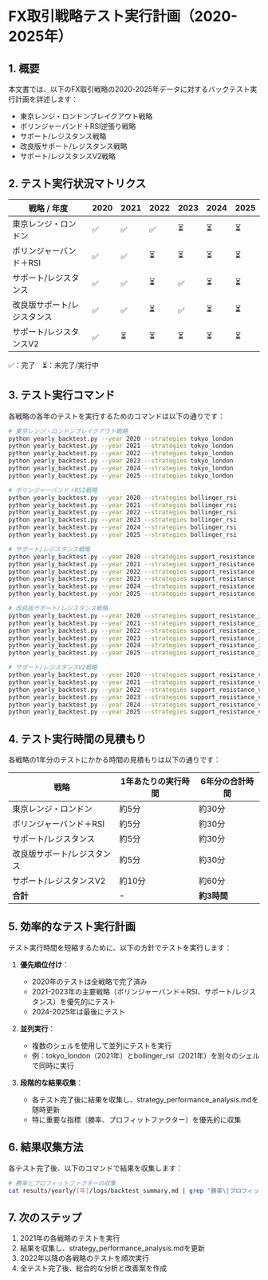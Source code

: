 # FX取引戦略テスト実行計画（2020-2025年）

## 1. 概要

本文書では、以下のFX取引戦略の2020-2025年データに対するバックテスト実行計画を詳述します：

- 東京レンジ・ロンドンブレイクアウト戦略
- ボリンジャーバンド＋RSI逆張り戦略
- サポート/レジスタンス戦略
- 改良版サポート/レジスタンス戦略
- サポート/レジスタンスV2戦略

## 2. テスト実行状況マトリクス

| 戦略 / 年度 | 2020 | 2021 | 2022 | 2023 | 2024 | 2025 |
|------------|------|------|------|------|------|------|
| 東京レンジ・ロンドン | ✅ | ✅ | ✅ | ⏳ | ⏳ | ⏳ |
| ボリンジャーバンド＋RSI | ✅ | ✅ | ⏳ | ⏳ | ⏳ | ⏳ |
| サポート/レジスタンス | ✅ | ✅ | ⏳ | ✅ | ⏳ | ⏳ |
| 改良版サポート/レジスタンス | ✅ | ✅ | ⏳ | ✅ | ⏳ | ⏳ |
| サポート/レジスタンスV2 | ✅ | ⏳ | ⏳ | ⏳ | ⏳ | ⏳ |

✅：完了　⏳：未完了/実行中

## 3. テスト実行コマンド

各戦略の各年のテストを実行するためのコマンドは以下の通りです：

```bash
# 東京レンジ・ロンドンブレイクアウト戦略
python yearly_backtest.py --year 2020 --strategies tokyo_london
python yearly_backtest.py --year 2021 --strategies tokyo_london
python yearly_backtest.py --year 2022 --strategies tokyo_london
python yearly_backtest.py --year 2023 --strategies tokyo_london
python yearly_backtest.py --year 2024 --strategies tokyo_london
python yearly_backtest.py --year 2025 --strategies tokyo_london

# ボリンジャーバンド＋RSI戦略
python yearly_backtest.py --year 2020 --strategies bollinger_rsi
python yearly_backtest.py --year 2021 --strategies bollinger_rsi
python yearly_backtest.py --year 2022 --strategies bollinger_rsi
python yearly_backtest.py --year 2023 --strategies bollinger_rsi
python yearly_backtest.py --year 2024 --strategies bollinger_rsi
python yearly_backtest.py --year 2025 --strategies bollinger_rsi

# サポート/レジスタンス戦略
python yearly_backtest.py --year 2020 --strategies support_resistance
python yearly_backtest.py --year 2021 --strategies support_resistance
python yearly_backtest.py --year 2022 --strategies support_resistance
python yearly_backtest.py --year 2023 --strategies support_resistance
python yearly_backtest.py --year 2024 --strategies support_resistance
python yearly_backtest.py --year 2025 --strategies support_resistance

# 改良版サポート/レジスタンス戦略
python yearly_backtest.py --year 2020 --strategies support_resistance_improved
python yearly_backtest.py --year 2021 --strategies support_resistance_improved
python yearly_backtest.py --year 2022 --strategies support_resistance_improved
python yearly_backtest.py --year 2023 --strategies support_resistance_improved
python yearly_backtest.py --year 2024 --strategies support_resistance_improved
python yearly_backtest.py --year 2025 --strategies support_resistance_improved

# サポート/レジスタンスV2戦略
python yearly_backtest.py --year 2020 --strategies support_resistance_v2
python yearly_backtest.py --year 2021 --strategies support_resistance_v2
python yearly_backtest.py --year 2022 --strategies support_resistance_v2
python yearly_backtest.py --year 2023 --strategies support_resistance_v2
python yearly_backtest.py --year 2024 --strategies support_resistance_v2
python yearly_backtest.py --year 2025 --strategies support_resistance_v2
```

## 4. テスト実行時間の見積もり

各戦略の1年分のテストにかかる時間の見積もりは以下の通りです：

| 戦略 | 1年あたりの実行時間 | 6年分の合計時間 |
|------|-------------------|---------------|
| 東京レンジ・ロンドン | 約5分 | 約30分 |
| ボリンジャーバンド＋RSI | 約5分 | 約30分 |
| サポート/レジスタンス | 約5分 | 約30分 |
| 改良版サポート/レジスタンス | 約5分 | 約30分 |
| サポート/レジスタンスV2 | 約10分 | 約60分 |
| **合計** | - | **約3時間** |

## 5. 効率的なテスト実行計画

テスト実行時間を短縮するために、以下の方針でテストを実行します：

1. **優先順位付け**：
   - 2020年のテストは全戦略で完了済み
   - 2021-2023年の主要戦略（ボリンジャーバンド＋RSI、サポート/レジスタンス）を優先的にテスト
   - 2024-2025年は最後にテスト

2. **並列実行**：
   - 複数のシェルを使用して並列にテストを実行
   - 例：tokyo_london（2021年）とbollinger_rsi（2021年）を別々のシェルで同時に実行

3. **段階的な結果収集**：
   - 各テスト完了後に結果を収集し、strategy_performance_analysis.mdを随時更新
   - 特に重要な指標（勝率、プロフィットファクター）を優先的に収集

## 6. 結果収集方法

各テスト完了後、以下のコマンドで結果を収集します：

```bash
# 勝率とプロフィットファクターの収集
cat results/yearly/[年]/logs/backtest_summary.md | grep "勝率\|プロフィットファクター" -A 1
```

## 7. 次のステップ

1. 2021年の各戦略のテストを実行
2. 結果を収集し、strategy_performance_analysis.mdを更新
3. 2022年以降の各戦略のテストを順次実行
4. 全テスト完了後、総合的な分析と改善案を作成
